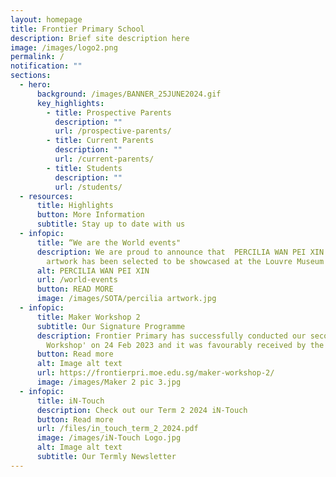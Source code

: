 ```yaml
---
layout: homepage
title: Frontier Primary School
description: Brief site description here
image: /images/logo2.png
permalink: /
notification: ""
sections:
  - hero:
      background: /images/BANNER_25JUNE2024.gif
      key_highlights:
        - title: Prospective Parents
          description: ""
          url: /prospective-parents/
        - title: Current Parents
          description: ""
          url: /current-parents/
        - title: Students
          description: ""
          url: /students/
  - resources:
      title: Highlights
      button: More Information
      subtitle: Stay up to date with us
  - infopic:
      title: “We are the World events"
      description: We are proud to announce that  PERCILIA WAN PEI XIN from 5RE6
        artwork has been selected to be showcased at the Louvre Museum in Paris
      alt: PERCILIA WAN PEI XIN
      url: /world-events
      button: READ MORE
      image: /images/SOTA/percilia artwork.jpg
  - infopic:
      title: Maker Workshop 2
      subtitle: Our Signature Programme
      description: Frontier Primary has successfully conducted our second 'Maker
        Workshop' on 24 Feb 2023 and it was favourably received by the students.
      button: Read more
      alt: Image alt text
      url: https://frontierpri.moe.edu.sg/maker-workshop-2/
      image: /images/Maker 2 pic 3.jpg
  - infopic:
      title: iN-Touch
      description: Check out our Term 2 2024 iN-Touch
      button: Read more
      url: /files/in_touch_term_2_2024.pdf
      image: /images/iN-Touch Logo.jpg
      alt: Image alt text
      subtitle: Our Termly Newsletter
---
```

